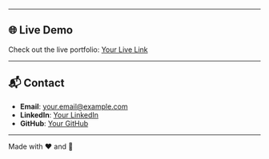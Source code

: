
---

## 🌐 Live Demo

Check out the live portfolio: [Your Live Link](https://anaskhan78602.github.io/PORTFOLIO-SPACE-EDITION/) 

---

## 📬 Contact

- **Email**: your.email@example.com  
- **LinkedIn**: [Your LinkedIn](#)  
- **GitHub**: [Your GitHub](https://github.com/Anaskhan78602)

---

Made with ❤️ and 🌌


